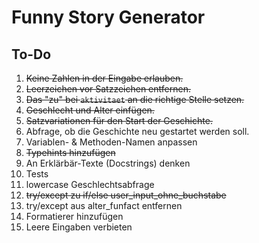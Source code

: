 # Funny Story Generator

## To-Do

1. ~~Keine Zahlen in der Eingabe erlauben.~~
2. ~~Leerzeichen vor Satzzeichen entfernen.~~
3. ~~Das "zu" bei `aktivitaet` an die richtige Stelle setzen.~~
4. ~~Geschlecht und Alter einfügen.~~
5. ~~Satzvariationen für den Start der Geschichte.~~
6. Abfrage, ob die Geschichte neu gestartet werden soll.
7. Variablen- & Methoden-Namen anpassen
8. ~~Typehints hinzufügen~~
9. An Erklärbär-Texte (Docstrings) denken
10. Tests
11. lowercase Geschlechtsabfrage
12. ~~try/except zu if/else user_input_ohne_buchstabe~~
13. try/except aus alter_funfact entfernen
14. Formatierer hinzufügen
15. Leere Eingaben verbieten
